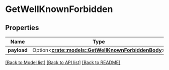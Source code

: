 # GetWellKnownForbidden

## Properties

Name | Type | Description | Notes
------------ | ------------- | ------------- | -------------
**payload** | Option<[**crate::models::GetWellKnownForbiddenBody**](GetWellKnownForbiddenBody.md)> |  | [optional]

[[Back to Model list]](../README.md#documentation-for-models) [[Back to API list]](../README.md#documentation-for-api-endpoints) [[Back to README]](../README.md)



